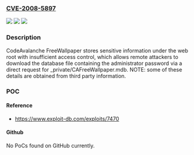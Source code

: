 ### [CVE-2008-5897](https://cve.mitre.org/cgi-bin/cvename.cgi?name=CVE-2008-5897)
![](https://img.shields.io/static/v1?label=Product&message=n%2Fa&color=blue)
![](https://img.shields.io/static/v1?label=Version&message=n%2Fa&color=blue)
![](https://img.shields.io/static/v1?label=Vulnerability&message=n%2Fa&color=brighgreen)

### Description

CodeAvalanche FreeWallpaper stores sensitive information under the web root with insufficient access control, which allows remote attackers to download the database file containing the administrator password via a direct request for _private/CAFreeWallpaper.mdb.  NOTE: some of these details are obtained from third party information.

### POC

#### Reference
- https://www.exploit-db.com/exploits/7470

#### Github
No PoCs found on GitHub currently.

